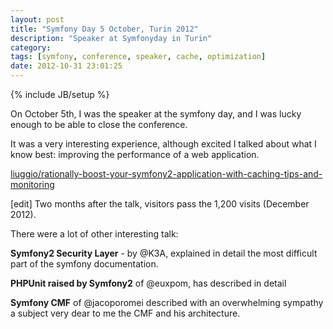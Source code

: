 ```yaml
---
layout: post
title: "Symfony Day 5 October, Turin 2012"
description: "Speaker at Symfonyday in Turin"
category: 
tags: [symfony, conference, speaker, cache, optimization]
date: 2012-10-31 23:01:25
---
```

{% include JB/setup %}

On October 5th, I was the speaker at the symfony day, and I was lucky enough to be able to close the conference.

It was a very interesting experience, although excited I talked about what I know best: improving the performance of a web application.

[liuggio/rationally-boost-your-symfony2-application-with-caching-tips-and-monitoring](http://www.slideshare.net/liuggio/rationally-boost-your-symfony2-application-with-caching-tips-and-monitoring)

\[edit\] Two months after the talk, visitors pass the 1,200 visits (December 2012).

There were a lot of other interesting talk:

**Symfony2 Security Layer** - by @K3A, explained in detail the most difficult part of the symfony documentation.

**PHPUnit raised by Symfony2** of @euxpom, has described in detail

**Symfony CMF** of @jacoporomei described with an overwhelming sympathy a subject very dear to me the CMF and his architecture.
